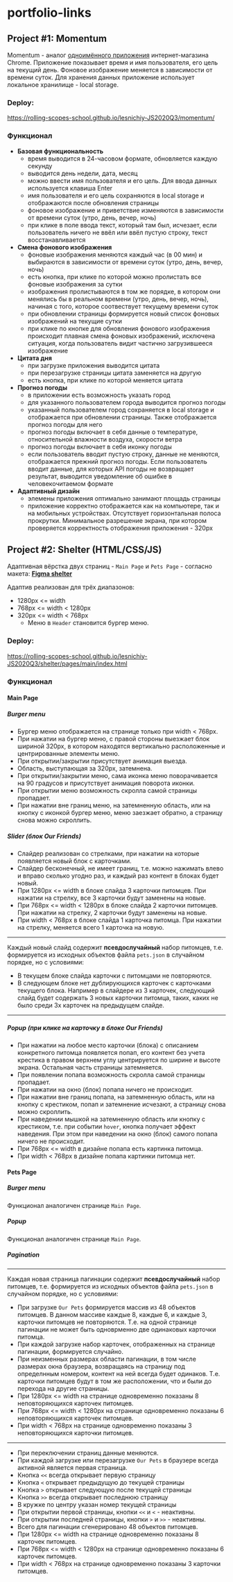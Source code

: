 # portfolio-links

## Project #1: Momentum

Momentum - аналог [одноимённого приложения](https://chrome.google.com/webstore/detail/momentum/laookkfknpbbblfpciffpaejjkokdgca?hl=ru) интернет-магазина Chrome. Приложение показывает время и имя пользователя, его цель на текущий день. Фоновое изображение меняется в зависимости от времени суток. Для хранения данных приложение использует локальное хранилище - local storage.

### Deploy:
https://rolling-scopes-school.github.io/lesnichiy-JS2020Q3/momentum/

### Функционал

- **Базовая функциональность**
  - время выводится в 24-часовом формате, обновляется каждую секунду 
  - выводится день недели, дата, месяц
  - можно ввести имя пользователя и его цель. Для ввода данных используется клавиша Enter
  - имя пользователя и его цель сохраняются в local storage и отображаются после обновления страницы
  - фоновое изображение и приветствие изменяются в зависимости от времени суток (утро, день, вечер, ночь)
  - при клике в поле ввода текст, который там был, исчезает, если пользователь ничего не ввёл или ввёл пустую строку, текст восстанавливается
- **Смена фонового изображения**
  - фоновые изображения меняются каждый час (в 00 мин) и выбираются в зависимости от времени суток (утро, день, вечер, ночь)
  - есть кнопка, при клике по которой можно пролистать все фоновые изображения за сутки
  - изображения пролистываются в том же порядке, в котором они менялись бы в реальном времени (утро, день, вечер, ночь), начиная с того, которое соотвествует текущему времени суток
  - при обновлении страницы формируется новый список фоновых изображений на текущие сутки
  - при клике по кнопке для обновления фонового изображения происходит плавная смена фоновых изображений, исключена ситуация, когда пользователь видит частично загрузившееся изображение
- **Цитата дня**
  - при загрузке приложения выводится цитата
  - при перезагрузке страницы цитата заменяется на другую
  - есть кнопка, при клике по которой меняется цитата
- **Прогноз погоды**
  - в приложении есть возможность указать город
  - для указанного пользователем города выводится прогноз погоды
  - указанный пользователем город сохраняется в local storage и отображается при обновлении страницы. Также отображается прогноз погоды для него
  - прогноз погоды включает в себя данные о температуре, относительной влажности воздуха, скорости ветра
  - прогноз погоды включает в себя иконку погоды 
  - если пользователь вводит пустую строку, данные не меняются, отображается прежний прогноз погоды. Если пользователь вводит данные, для которых API погоды не возвращает результат, выводится уведомление об ошибке в человекочитаемом формате
- **Адаптивный дизайн**
  - элемены приложения оптимально занимают площадь страницы
  - приложение корректно отображается как на компьютере, так и на мобильных устройствах. Отсутствует горизонтальная полоса прокрутки. Минимальное разрешение экрана, при котором проверяется корректность отображения приложения - 320px

## Project #2: Shelter (HTML/CSS/JS)

Адаптивная вёрстка двух страниц - `Main Page` и `Pets Page` - согласно макета: [**Figmа shelter**](https://www.figma.com/file/RJO7A4D5K1V6FykBuSNIz4/shelter)

Адаптив реализован для трёх диапазонов:
- 1280px <= width
- 768px <= width < 1280px
- 320px <= width < 768px
  - Меню в `Header` становится бургер меню.

### Deploy:
https://rolling-scopes-school.github.io/lesnichiy-JS2020Q3/shelter/pages/main/index.html

### Функционал

#### Main Page

##### Burger menu

- Бургер меню отображается на странице только при width < 768px.
- При нажатии на бургер меню, с правой стороны выезжает блок шириной 320px, в котором находятся вертикально расположенные и центрированные элементы меню.
- При открытии/закрытии присутствует анимация выезда.
- Область, выступающая за 320px, затемнена.
- При открытии/закрытии меню, сама иконка меню поворачивается на 90 градусов и присутствует анимация поворота иконки.
- При открытии меню возможность скролла самой страницы пропадает.
- При нажатии вне границ меню, на затемненную область, или на кнопку с иконкой бургер меню, меню заезжает обратно, а страницу снова можно скроллить.

##### Slider (блок Our Friends)

- Слайдер реализован со стрелками, при нажатии на которые появляется новый блок с карточками.
- Слайдер бесконечный, не имеет границ, т.е. можно нажимать влево и вправо сколько угодно раз, и каждый раз контент в блоках будет новый.
- При 1280px <= width в блоке слайда 3 карточки питомцев. При нажатии на стрелку, все 3 карточки будут заменены на новые.
- При 768px <= width < 1280px в блоке слайда 2 карточки питомцев. При нажатии на стрелку, 2 карточки будут заменены на новые.
- При width < 768px в блоке слайда 1 карточка питомца. При нажатии на стрелку, меняется всего 1 карточка на новую.
----
Каждый новый слайд содержит **псевдослучайный** набор питомцев, т.е. формируется из исходных объектов файла `pets.json` в случайном порядке, но с условиями:
- В текущем блоке слайда карточки с питомцами не повторяются.
- В следующем блоке нет дублирующихся карточек с карточками текущего блока. Например в слайдере из 3 карточек, следующий слайд будет содержать 3 новых карточки питомца, таких, каких не было среди 3х карточек на предыдущем слайде.
----

##### Popup (при клике на карточку в блоке Our Friends)

- При нажатии на любое место карточки (блока) с описанием конкретного питомца появляется попап, его контент без учета крестика в правом верхнем углу центрируется по ширине и высоте экрана. Остальная часть страницы затемняется.
- При появлении попапа возможность скролла самой страницы пропадает.
- При нажатии на окно (блок) попапа ничего не происходит.
- При нажатии вне границ попапа, на затемненную область, или на кнопку с крестиком, попап и затемнение исчезают, а страницу снова можно скроллить.
- При наведении мышкой на затемненную область или кнопку с крестиком, т.е. при событии `hover`, кнопка получает эффект наведения. При этом при наведении на окно (блок) самого попапа ничего не происходит.
- При 768px <= width в дизайне попапа есть картинка питомца.
- При width < 768px в дизайне попапа картинки питомца нет.
  
#### Pets Page

##### Burger menu

Функционал аналогичен странице `Main Page`.

##### Popup

Функционал аналогичен странице `Main Page`.

##### Pagination
----
Каждая новая страница пагинации содержит **псевдослучайный** набор питомцев, т.е. формируется из исходных объектов файла `pets.json` в случайном порядке, но с условиями:
- При загрузке `Our Pets` формируется массив из 48 объектов питомцев. В данном массиве каждые 8, каждые 6, и каждые 3, карточки питомцев не повторяются. Т.е. на одной странице пагинации не может быть одноврменно две одинаковых карточки питомца.
- При каждой загрузке набор карточек, отображенных на странице пагинации, формируется случайно.
- При неизменных размерах области пагинации, в том числе размерах окна браузера, возвращаясь на страницу под определнным номером, контент на ней всегда будет одинаков. Т.е. карточки питомцев будут в том же расположении, что и были до перехода на другие страницы.
- При 1280px <= width на странице одновременно показаны 8 неповторяющихся карточек питомцев.
- При 768px <= width < 1280px на странице одновременно показаны 6 неповторяющихся карточек питомцев.
- При width < 768px на странице одновременно показаны 3 неповторяющихся карточки питомцев.
----
- При переключении страниц данные меняются. 
- При каждой загрузке или перезагрузке `Our Pets` в браузере всегда активной является первая страница.
- Кнопка `<<` всегда открывает первую страницу
- Кнопка `<` открывает предыдущую до текущей страницы
- Кнопка `>` открывает следующую после текущей страницы
- Кнопка `>>` всегда открывает последнюю страницу
- В кружке по центру указан номер текущей страницы
- При открытии первой страницы, кнопки `<<` и `<` - неактивны.
- При открытии последней страницы, кнопки `>` и `>>` - неактивны.
- Всего для пагинации сгенерировано 48 объектов питомцев.
- При 1280px <= width на странице одновременно показаны 8 карточек питомцев.
- При 768px <= width < 1280px на странице одновременно показаны 6 карточек питомцев.
- При width < 768px на странице одновременно показаны 3 карточки питомцев.


